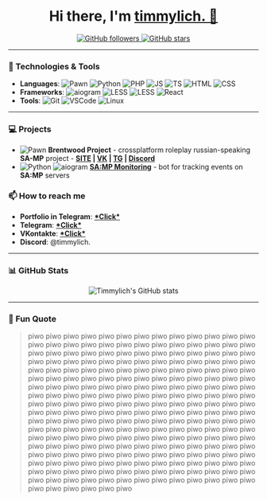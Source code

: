 
<h1 align="center">Hi there, I'm <a href="https://github.com/timmylich">timmylich. 👋</a></h1>

<p align="center">
  <a href="https://github.com/timmylich?tab=followers">
    <img src="https://img.shields.io/github/followers/timmylich?label=Followers&style=social" alt="GitHub followers" />
  </a>
  <a href="https://github.com/timmylich?tab=repositories">
    <img src="https://img.shields.io/github/stars/timmylich?label=Stars&style=social" alt="GitHub stars" />
  </a>
</p>

---

### 🚀 Technologies & Tools

- **Languages**: ![Pawn](https://img.shields.io/badge/-Pawn-824340?style=flat&logo=pawn&logoColor=F7DF1E) ![Python](https://img.shields.io/badge/-Python-3776AB?style=flat&logo=python&logoColor=white) ![PHP](https://img.shields.io/badge/-PHP-3776AB?style=flat&logo=PHP&logoColor=white) ![JS](https://img.shields.io/badge/-JavaScript-ffe819?style=flat&logo=JavaScript&logoColor=black) ![TS](https://img.shields.io/badge/-TypeScript-blue?style=flat&logo=TypeScript&logoColor=white) ![HTML](https://img.shields.io/badge/-HTML-orange?style=flat&logo=HTML5&logoColor=white) ![CSS](https://img.shields.io/badge/-CSS-blue?style=flat&logo=CSS3&logoColor=white)
- **Frameworks**: ![aiogram](https://img.shields.io/badge/-aiogram-2CA5E0?style=flat&logo=telegram&logoColor=white) ![LESS](https://img.shields.io/badge/-LESS-004daa?style=flat&logo=LESS&logoColor=white) ![LESS](https://img.shields.io/badge/-Tailwind-0ca4ea?style=flat&logo=TailwindCSS&logoColor=white) ![React](https://img.shields.io/badge/-React-blue?style=flat&logo=React&logoColor=white)
- **Tools**: ![Git](https://img.shields.io/badge/-git-orange?style=flat&logo=git&logoColor=white) ![VSCode](https://img.shields.io/badge/-VS%20Code-blue?style=flat&logo=visual-studio-code&logoColor=white) ![Linux](https://img.shields.io/badge/-Linux-orange?style=flat&logo=linux&logoColor=black)

---

### 💻 Projects

- ![Pawn](https://img.shields.io/badge/-Pawn-824340?style=flat&logo=pawn&logoColor=F7DF1E) **Brentwood Project** - crossplatform roleplay russian-speaking **SA-MP** project - **[SITE](bw-p.ru) | [VK](vk.com/brentwood_official) | [TG](t.me/brentwood_official) | [Discord](discord.bw-p.ru)**
- ![Python](https://img.shields.io/badge/-Python-3776AB?style=flat&logo=python&logoColor=white) ![aiogram](https://img.shields.io/badge/-aiogram-2CA5E0?style=flat&logo=telegram&logoColor=white) **[SA:MP Monitoring](t.me/samp_monitoring_bot)** - bot for tracking events on **SA:MP** servers

### 📫 How to reach me

- **Portfolio in Telegram**: **[\*Click\*](https://t.me/timmylich_portfolio)**
- **Telegram**: **[\*Click\*](https://t.me/timmylich)**
- **VKontakte**: **[\*Click\*](https://vk.com/timmylich)**
- **Discord**: @timmylich.

---

### 📊 GitHub Stats

<p align="center">
  <img src="https://github-readme-stats.vercel.app/api?username=timmylich&show_icons=true&theme=radical" alt="Timmylich's GitHub stats" />
</p>

---

### 🌟 Fun Quote

> piwo piwo piwo piwo piwo piwo piwo piwo piwo piwo piwo piwo piwo piwo piwo piwo piwo piwo piwo piwo piwo piwo piwo piwo piwo piwo piwo piwo piwo piwo piwo piwo piwo piwo piwo piwo piwo piwo piwo piwo piwo piwo piwo piwo piwo piwo piwo piwo piwo piwo piwo piwo piwo piwo piwo piwo piwo piwo piwo piwo piwo piwo piwo piwo piwo piwo piwo piwo piwo piwo piwo piwo piwo piwo piwo piwo piwo piwo piwo piwo piwo piwo piwo piwo piwo piwo piwo piwo piwo piwo piwo piwo piwo piwo piwo piwo piwo piwo piwo piwo piwo piwo piwo piwo piwo piwo piwo piwo piwo piwo piwo piwo piwo piwo piwo piwo piwo piwo piwo piwo piwo piwo piwo piwo piwo piwo piwo piwo piwo piwo piwo piwo piwo piwo piwo piwo piwo piwo piwo piwo piwo piwo piwo piwo piwo piwo piwo piwo piwo piwo piwo piwo piwo piwo piwo piwo piwo piwo piwo piwo piwo piwo piwo piwo piwo piwo piwo piwo piwo piwo piwo piwo piwo piwo piwo piwo piwo piwo piwo piwo piwo piwo piwo piwo piwo piwo piwo piwo piwo piwo piwo piwo piwo piwo piwo piwo piwo piwo piwo piwo piwo piwo piwo piwo piwo piwo piwo piwo piwo piwo piwo piwo piwo piwo piwo piwo piwo piwo piwo piwo piwo piwo piwo piwo piwo piwo piwo piwo piwo piwo piwo piwo piwo piwo piwo piwo piwo piwo piwo piwo
